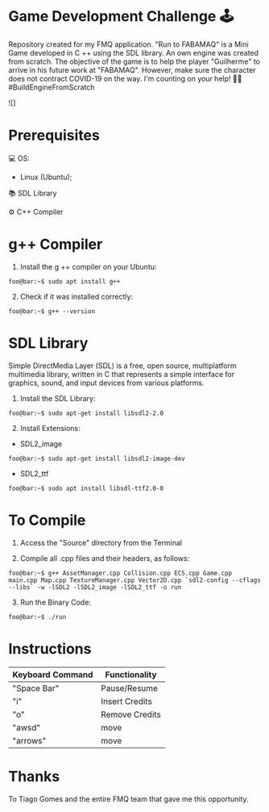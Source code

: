 # Game Development Challenge 🕹
Repository created for my FMQ application. "Run to FABAMAQ" is a Mini Game developed in C ++ using the SDL library. An own engine was created from scratch. The objective of the game is to help the player "Guilherme" to arrive in his future work at "FABAMAQ". However, make sure the character does not contract COVID-19 on the way. 
I'm counting on your help! 👨‍💻 #BuildEngineFromScratch

![]

# Prerequisites

💻 OS:
  - Linux (Ubuntu);

📚 SDL Library

⚙ C++ Compiler

# g++ Compiler

1. Install the g ++ compiler on your Ubuntu:
```console
foo@bar:~$ sudo apt install g++
```
  
2. Check if it was installed correctly:
```console
foo@bar:~$ g++ --version
```

# SDL Library
Simple DirectMedia Layer (SDL) is a free, open source, multiplatform multimedia library, written in C that represents a simple interface for graphics, sound, and input devices from various platforms.

1. Install the SDL Library:
```console
foo@bar:~$ sudo apt-get install libsdl2-2.0
```
2. Install Extensions:

- SDL2_image
```console
foo@bar:~$ sudo apt-get install libsdl2-image-dev
```

- SDL2_ttf
```console
foo@bar:~$ sudo apt install libsdl-ttf2.0-0
```

# To Compile
1. Access the "Source" directory from the Terminal

2. Compile all .cpp files and their headers, as follows:

```console
foo@bar:~$ g++ AssetManager.cpp Collision.cpp ECS.cpp Game.cpp main.cpp Map.cpp TextureManager.cpp Vector2D.cpp `sdl2-config --cflags --libs` -w -lSDL2 -lSDL2_image -lSDL2_ttf -o run
```
3. Run the Binary Code:
```console
foo@bar:~$ ./run
```
# Instructions
Keyboard Command | Functionality
------------ | -------------
"Space Bar" | Pause/Resume
"i" | Insert Credits
"o" | Remove Credits
"awsd" | move
"arrows" | move


# Thanks
To Tiago Gomes and the entire FMQ team that gave me this opportunity.
